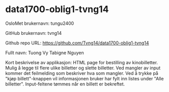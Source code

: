 # data1700-oblig1-tvng14
OsloMet brukernavn: tungu2400

GitHub brukernavn: tvng14

Github repo URL: https://github.com/Tvng14/data1700-oblig1-tvng14

Fullt navn: Tuong Vy Tabigne Nguyen

Kort beskrivelse av applikasjon:
  HTML page for bestilling av kinobilletter.
  Mulig å legge til flere ulike billetter og slette billetter.
  Ved mangler av input kommer det feilmelding som beskriver hva som mangler. 
  Ved å trykke på "kjøp billett"-knappen vil informasjonen bruker har fylt inn listes under "Alle billetter".
  Input-feltene tømmes når en billett er bekreftet.
